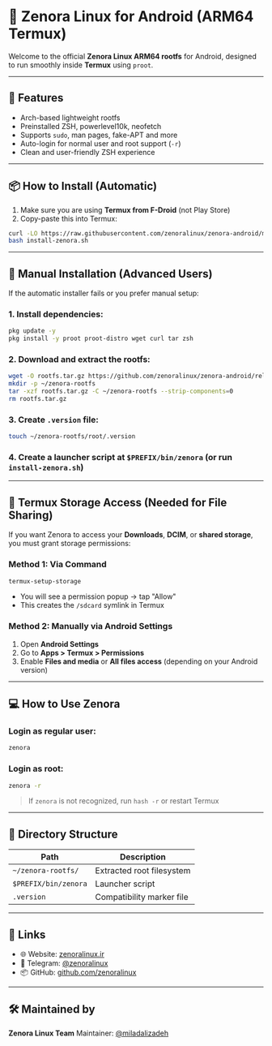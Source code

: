 # 🧬 Zenora Linux for Android (ARM64 Termux)

Welcome to the official **Zenora Linux ARM64 rootfs** for Android, designed to run smoothly inside **Termux** using `proot`.

---

## 🚀 Features

- Arch-based lightweight rootfs
- Preinstalled ZSH, powerlevel10k, neofetch
- Supports `sudo`, man pages, fake-APT and more
- Auto-login for normal user and root support (`-r`)
- Clean and user-friendly ZSH experience

---

## 📦 How to Install (Automatic)

1. Make sure you are using **Termux from F-Droid** (not Play Store)
2. Copy-paste this into Termux:

```bash
curl -LO https://raw.githubusercontent.com/zenoralinux/zenora-android/main/install-zenora.sh
bash install-zenora.sh
````

---

## 🧰 Manual Installation (Advanced Users)

If the automatic installer fails or you prefer manual setup:

### 1. Install dependencies:

```bash
pkg update -y
pkg install -y proot proot-distro wget curl tar zsh
```

### 2. Download and extract the rootfs:

```bash
wget -O rootfs.tar.gz https://github.com/zenoralinux/zenora-android/releases/latest/download/zenroalinux-arm64-rootfs.tar.gz
mkdir -p ~/zenora-rootfs
tar -xzf rootfs.tar.gz -C ~/zenora-rootfs --strip-components=0
rm rootfs.tar.gz
```

### 3. Create `.version` file:

```bash
touch ~/zenora-rootfs/root/.version
```

### 4. Create a launcher script at `$PREFIX/bin/zenora` (or run `install-zenora.sh`)

---

## 📁 Termux Storage Access (Needed for File Sharing)

If you want Zenora to access your **Downloads**, **DCIM**, or **shared storage**, you must grant storage permissions:

### Method 1: Via Command

```bash
termux-setup-storage
```

* You will see a permission popup → tap "Allow"
* This creates the `/sdcard` symlink in Termux

### Method 2: Manually via Android Settings

1. Open **Android Settings**
2. Go to **Apps > Termux > Permissions**
3. Enable **Files and media** or **All files access** (depending on your Android version)

---

## 💻 How to Use Zenora

### Login as regular user:

```bash
zenora
```

### Login as root:

```bash
zenora -r
```

> If `zenora` is not recognized, run `hash -r` or restart Termux

---

## 📂 Directory Structure

| Path                 | Description               |
| -------------------- | ------------------------- |
| `~/zenora-rootfs/`   | Extracted root filesystem |
| `$PREFIX/bin/zenora` | Launcher script           |
| `.version`           | Compatibility marker file |

---

## 🔗 Links

* 🌐 Website: [zenoralinux.ir](https://zenoralinux.ir)
* 💬 Telegram: [@zenoralinux](https://t.me/zenoralinux)
* 📦 GitHub: [github.com/zenoralinux](https://github.com/zenoralinux)

---

## 🛠 Maintained by

**Zenora Linux Team**
Maintainer: [@miladalizadeh](https://github.com/miladalizadeh)
